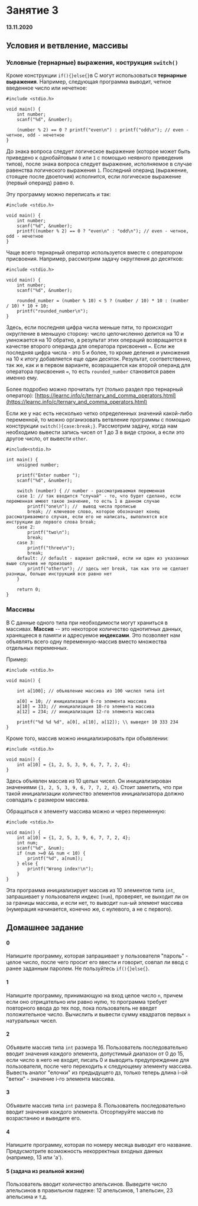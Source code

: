 # Занятие 3

#### 13.11.2020

## Условия и ветвление, массивы

### Условные (тернарные) выражения, кострукция `switch()`
Кроме конструкции `if(){}else{}`в C могут использоваться **тернарные выражения**. Например, следующая программа выводит, четное введенное число или нечетное:
```
#include <stdio.h>

void main() {
	int number;
	scanf("%d", &number);
	
	(number % 2) == 0 ? printf("even\n") : printf("odd\n"); // even - четное, odd - нечетное
}
```

До знака вопроса следует логическое выражение (которое может быть приведено к однобайтовым `0` или `1` с помощью неявного приведения типов), после знака вопроса следует выражение, исполняемое в случае равенства логического выражения `1`. Последний операнд (выражение, стоящее после двоеточия) исполнится, если логическое выражение (первый операнд) равно `0`.

Эту программу можно переписать и так:
```
#include <stdio.h>

void main() {
	int number;
	scanf("%d", &number);
	printf((number % 2) == 0 ? "even\n" : "odd\n"); // even - четное, odd - нечетное
}
```

Чаще всего тернарный оператор используется вместе с оператором присвоения. Например, рассмотрим задачу округления до десятков:
```
#include <stdio.h>

void main() {
	int number;
	scanf("%d", &number);
	
	rounded_number = (number % 10) < 5 ? (number / 10) * 10 : (number / 10) * 10 + 10; 
	printf("rounded_number\n");
}
```
Здесь, если последняя цифра числа меньше пяти, то происходит округление в меньшую сторону: число целочисленно делится на 10 и умножается на 10 обратно, а результат этих операций возвращается в качестве второго операнда для оператора присвоения `=`. Если же последняя цифра числа - это 5 и более, то кроме деления и умножения на 10 к итогу добавляется еще один десяток. Результат, соответственно, так же, как и в первом варианте, возвращается как второй операнд для оператора присвоения `=`, то есть `rounded_number` становится равен именно ему.

Более подробно можно прочитать тут (только раздел про тернарный оператор): [https://learnc.info/c/ternary_and_comma_operators.html](https://learnc.info/c/ternary_and_comma_operators.html)

Если же у нас есть несколько четко определенных значений какой-либо переменной, то можно организовать ветвление программы с помощью конструкции `switch(){case:break;}`. Рассмотрим задачу, когда нам необходимо вывести запись чисел от 1 до 3 в виде строки, а если это другое число, от вывести `other`.
```
#include<stdio.h>
 
int main() {
    unsigned number;
 
    printf("Enter number ");
    scanf("%d", &number);
 
    switch (number) { // number - рассматриваемая переменная
    case 1: // так вводится "случай" - то, что будет сделано, если переменная имеет такое значение, то есть 1 в данном случае
        printf("one\n"); //  вывод числа прописью
        break; // ключевое слово, которое обозначает конец рассматриваемого случая, если его не написать, выполнятся все инструкции до первого слова break;
    case 2:
        printf("two\n");
        break;
    case 3:
        printf("three\n");
        break;
    default: // default - вариант действий, если ни один из указанных выше случаев не произошел
        printf("other\n"); // здесь нет break, так как это не сделает разницы, больше инструкций все равно нет
    }
 
    return 0;
}
```

### Массивы
В C данные одного типа при необходимости могут храниться в массивах. **Массив** -- это некоторое количество однотипных данных, хранящееся в памяти и адресуемое **индексами**. Это позволяет нам объявлять всего одну переменную-массив вместо множества отдельных переменных.

Пример:
```
#include <stdio.h>
 
void main() {
 
    int a[100]; // объявление массива из 100 числел типа int
 
    a[0] = 10; // инициализация 0-го элемента массива
    a[10] = 333; // инициализация 10-го элемента массива
    a[12] = 234; // инициализация 12-го элемента массива
    
    printf("%d %d %d", a[0], a[10], a[12]); \\ выведет 10 333 234
}
```

Кроме того, массив можно инициализировать при объявлении:
```
#include <stdio.h>
 
void main() {
    int a[10] = {1, 2, 5, 3, 9, 6, 7, 7, 2, 4};
}
```
Здесь объявлен массив из 10 целых чисел. Он инициализирован значениями `{1, 2, 5, 3, 9, 6, 7, 7, 2, 4}`. Стоит заметить, что при такой инициализации количество элементов инициализатора должно совпадать с размером массива.

Обращаться к элементу массива можно и через переменную:
```
#include <stdio.h>
 
void main() {
    int a[10] = {1, 2, 5, 3, 9, 6, 7, 7, 2, 4};
	int num;
	scanf("%d", &num);
	if (num >=0 && num < 10) {
		printf("%d", a[num]);
	} else {
		printf("Wrong index!\n");
	}
}
```
Эта программа инициализирует массив из 10 элементов типа `int`, запрашивает у пользователя индекс (`num`), проверяет, не выходит ли он за границы массива, и если нет, то выводит `num`-ый элемент массива (нумерация начинается, конечно же, с нулевого, а не с первого).


## Домашнее задание

#### 0
Напишите программу, которая запрашивает у пользователя "пароль" - целое число, после чего просит его ввести и говорит, совпал ли ввод с ранее заданным паролем. Не пользуйтесь `if(){}else{}`.

#### 1
Напишите программу, принимающую на вход целое число `n`, причем если оно отрицательно или равно нулю, то программа требует повторного ввода до тех пор, пока пользователь не введет положительное число. Вычислить и вывести сумму квадратов первых `n` натуральных чисел.

#### 2
Объявите массив типа `int` размера 16. Пользователь последовательно вводит значения каждого элемента, допустимый диапазон от 0 до 15, если число в него не входит, писать 0 и выводить предупреждение для пользователя, после чего переходить к следующему элементу массива. Вывесть аналог "елочки" из предыдущего дз, только теперь длина i-ой "ветки" - значение i-го элемента массива.

#### 3
Объявите массив типа `int` размера 8. Пользователь последовательно вводит значения каждого элемента. Отсортируйте массив по возрастанию и выведите его.

#### 4
Напишите программу, которая по номеру месяца выводит его название. Предусмотрите возможность некорректных входных данных (например, 13 или 'a').

#### 5 (задача из реальной жизни)
Пользователь вводит количество апельсинов. Выведите число апельсинов в правильном падеже: 12 апельсинов, 1 апельсин, 23 апельсина и т.д.
